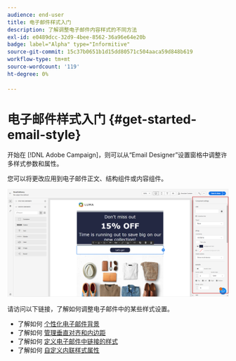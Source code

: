 ```yaml
---
audience: end-user
title: 电子邮件样式入门
description: 了解调整电子邮件内容样式的不同方法
exl-id: e0489dcc-32d9-4bee-8562-36a96e64e20b
badge: label="Alpha" type="Informitive"
source-git-commit: 15c37b0651b1d15dd80571c504aaca59d848b619
workflow-type: tm+mt
source-wordcount: '119'
ht-degree: 0%

---
```


# 电子邮件样式入门 {#get-started-email-style}

开始在 [!DNL Adobe Campaign]，则可以从“Email Designer”设置窗格中调整许多样式参数和属性。

您可以将更改应用到电子邮件正文、结构组件或内容组件。

![](assets/email_designer_content_components_settings.png)

请访问以下链接，了解如何调整电子邮件中的某些样式设置。

* 了解如何 [个性化电子邮件背景](backgrounds.md)
* 了解如何 [管理垂直对齐和内边距](alignment-and-padding.md)
* 了解如何 [定义电子邮件中链接的样式](styling-links.md)
* 了解如何 [自定义内联样式属性](inline-styling.md)
